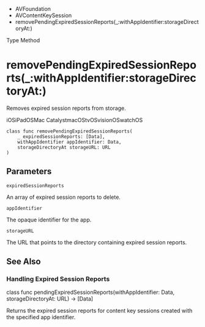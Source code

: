 

- AVFoundation
- AVContentKeySession
-  removePendingExpiredSessionReports(\_:withAppIdentifier:storageDirectoryAt:) 

Type Method

# removePendingExpiredSessionReports(\_:withAppIdentifier:storageDirectoryAt:)

Removes expired session reports from storage.

iOSiPadOSMac CatalystmacOStvOSvisionOSwatchOS

``` source
class func removePendingExpiredSessionReports(
    _ expiredSessionReports: [Data],
    withAppIdentifier appIdentifier: Data,
    storageDirectoryAt storageURL: URL
)
```

## Parameters 

`expiredSessionReports`  

An array of expired session reports to delete.

`appIdentifier`  

The opaque identifier for the app.

`storageURL`  

The URL that points to the directory containing expired session reports.

## See Also

### Handling Expired Session Reports

class func pendingExpiredSessionReports(withAppIdentifier: Data, storageDirectoryAt: URL) -> [Data]

Returns the expired session reports for content key sessions created with the specified app identifier.

